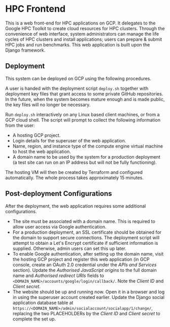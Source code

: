 # HPC Frontend

This is a web front-end for HPC applications on GCP. It delegates to the Google HPC Toolkit to create cloud resources for HPC clusters. Through the convenience of web interface, system administrators can manage the life cycles of HPC clusters and install applications; users can prepare & submit HPC jobs and run benchmarks. This web application is built upon the Django framework.

## Deployment

This system can be deployed on GCP using the following procedures.

A user is handed with the deployment script `deploy.sh` together with deployment key files that grant access to some private GitHub repositories. In the future, when the system becomes mature enough and is made public, the key files will no longer be necessary.

Run `deploy.sh` interactively on any Linux based client machines, or from a GCP cloud shell. The script will prompt to collect the following information from the user:

* A hosting GCP project.
* Login details for the superuser of the web application.
* Name, region, and instance type of the compute engine virtual machine to host the web application.
* A domain name to be used by the system for a production deployment (a test site can run on an IP address but will not be fully functioning).

The hosting VM will then be created by Terraform and configured automatically. The whole process takes approximately 15 minutes.  

## Post-deployment Configurations

After the deployment, the web application requires some additional configurations.

* The site must be associated with a domain name. This is required to allow user access via Google authentication.
* For a production deployment, an SSL certificate should be obtained for the domain to support secure connections. The deployment script will attempt to obtain a Let's Encrypt certificate if sufficient information is supplied. Otherwise, admin users can set this up later.
* To enable Google authentication, after setting up the domain name, visit the hosting GCP project and register this web application (in GCP console, create an OAuth 2.0 credential under the *APIs and Services* section). Update the *Authorised JavaScript origins* to the full domain name and *Authorised redirect URIs* fields to `<DOMAIN_NAME>/accounts/google/login/callback/`. Note the *Client ID* and *Client secret*.
* The website should be up and running now. Open it in a browser and log in using the superuser account created earlier. Update the Django social application database table at `https://<DOMAIN_NAME>/admin/socialaccount/socialapp/1/change/`, replacing the two PLACEHOLDERs by the *Client ID* and *Client secret* to complete the set up.
